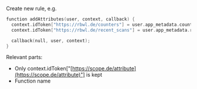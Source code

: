Create new rule, e.g.

```swift
function addAttributes(user, context, callback) {
  context.idToken["https://rbwl.de/counters"] = user.app_metadata.counters || {};
  context.idToken["https://rbwl.de/recent_scans"] = user.app_metadata.recent_scans || [];

  callback(null, user, context);
}
```

Relevant parts:

- Only context.idToken["[https://scope.de/attribute](https://scope.de/attribute)"] is kept
- Function name



